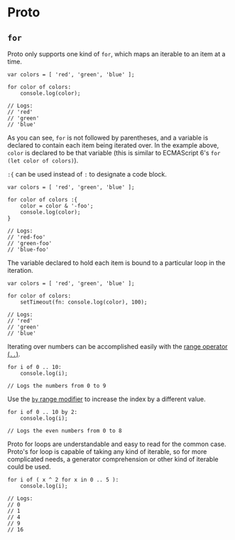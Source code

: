 # Proto

## `for`

Proto only supports one kind of `for`, which maps an iterable to an item at a time.

	var colors = [ 'red', 'green', 'blue' ];

	for color of colors:
		console.log(color);

	// Logs:
	// 'red'
	// 'green'
	// 'blue'

As you can see, `for` is not followed by parentheses, and a variable is declared to contain each item being iterated over.  In the example above, `color` is declared to be that variable (this is similar to ECMAScript 6's `for (let color of colors)`).

`:{` can be used instead of `:` to designate a code block.

	var colors = [ 'red', 'green', 'blue' ];

	for color of colors :{
		color = color & '-foo';
		console.log(color);
	}

	// Logs:
	// 'red-foo'
	// 'green-foo'
	// 'blue-foo'

The variable declared to hold each item is bound to a particular loop in the iteration.

	var colors = [ 'red', 'green', 'blue' ];

	for color of colors:
		setTimeout(fn: console.log(color), 100);

	// Logs:
	// 'red'
	// 'green'
	// 'blue'

Iterating over numbers can be accomplished easily with the [range operator (`..`)](../operators/range.md).

	for i of 0 .. 10:
		console.log(i);

	// Logs the numbers from 0 to 9

Use the [`by` range modifier](operators/range.md#by) to increase the index by a different value.

	for i of 0 .. 10 by 2:
		console.log(i);

	// Logs the even numbers from 0 to 8

Proto for loops are understandable and easy to read for the common case.  Proto's for loop is capable of taking any kind of iterable, so for more complicated needs, a generator comprehension or other kind of iterable could be used.

	for i of ( x ^ 2 for x in 0 .. 5 ):
		console.log(i);

	// Logs:
	// 0
	// 1
	// 4
	// 9
	// 16